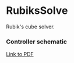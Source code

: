 # RubiksSolve
Rubik's cube solver.

### Controller schematic

[Link to PDF](docs/RubiksSolver_controller.pdf)

